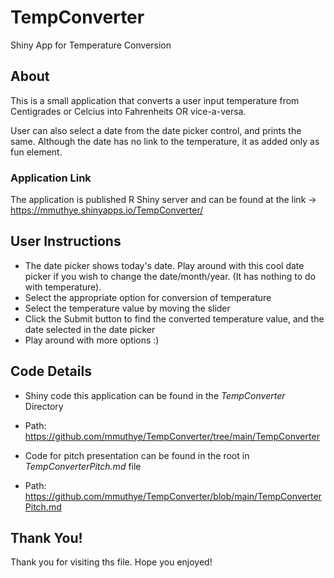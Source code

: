 # TempConverter

Shiny App for Temperature Conversion

## About

This is a small application that converts a user input temperature 
from Centigrades or Celcius into Fahrenheits OR vice-a-versa.

User can also select a date from the date picker control, and prints the same.
Although the date has no link to the temperature, it as added only as fun element.

### Application Link

The application is published R Shiny server and can be found at the link ->
https://mmuthye.shinyapps.io/TempConverter/

## User Instructions
- The date picker shows today's date. Play around with this cool date picker if you wish to change the date/month/year. (It has nothing to do with temperature).
- Select the appropriate option for conversion of temperature
- Select the temperature value by moving the slider
- Click the Submit button to find the converted temperature value, and the date selected in the date picker
- Play around with more options :)

## Code Details

- Shiny code this application can be found in the *TempConverter* Directory
- Path: https://github.com/mmuthye/TempConverter/tree/main/TempConverter

- Code for pitch presentation can be found in the root in *TempConverterPitch.md* file
- Path: https://github.com/mmuthye/TempConverter/blob/main/TempConverterPitch.md

## Thank You!

Thank you for visiting ths file.
Hope you enjoyed!

